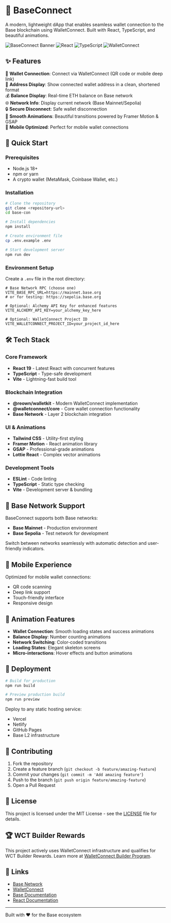 # 🧩 BaseConnect

A modern, lightweight dApp that enables seamless wallet connection to the Base blockchain using WalletConnect. Built with React, TypeScript, and beautiful animations.

![BaseConnect Banner](https://img.shields.io/badge/Base-0052FF?style=for-the-badge&logo=base&logoColor=white)
![React](https://img.shields.io/badge/React-19-61DAFB?style=for-the-badge&logo=react&logoColor=white)
![TypeScript](https://img.shields.io/badge/TypeScript-5.9-3178C6?style=for-the-badge&logo=typescript&logoColor=white)
![WalletConnect](https://img.shields.io/badge/WalletConnect-3B99FC?style=for-the-badge&logo=walletconnect&logoColor=white)

## ✨ Features

🔗 **Wallet Connection**: Connect via WalletConnect (QR code or mobile deep link)  
💼 **Address Display**: Show connected wallet address in a clean, shortened format  
💰 **Balance Display**: Real-time ETH balance on Base network  
🌐 **Network Info**: Display current network (Base Mainnet/Sepolia)  
🔒 **Secure Disconnect**: Safe wallet disconnection  
🎨 **Smooth Animations**: Beautiful transitions powered by Framer Motion & GSAP  
📱 **Mobile Optimized**: Perfect for mobile wallet connections  

## 🚀 Quick Start

### Prerequisites
- Node.js 18+ 
- npm or yarn
- A crypto wallet (MetaMask, Coinbase Wallet, etc.)

### Installation

```bash
# Clone the repository
git clone <repository-url>
cd base-con

# Install dependencies
npm install

# Create environment file
cp .env.example .env

# Start development server
npm run dev
```

### Environment Setup

Create a `.env` file in the root directory:

```env
# Base Network RPC (choose one)
VITE_BASE_RPC_URL=https://mainnet.base.org
# or for testing: https://sepolia.base.org

# Optional: Alchemy API Key for enhanced features
VITE_ALCHEMY_API_KEY=your_alchemy_key_here

# Optional: WalletConnect Project ID
VITE_WALLETCONNECT_PROJECT_ID=your_project_id_here
```

## 🛠️ Tech Stack

### Core Framework
- **React 19** - Latest React with concurrent features
- **TypeScript** - Type-safe development
- **Vite** - Lightning-fast build tool

### Blockchain Integration
- **@reown/walletkit** - Modern WalletConnect implementation
- **@walletconnect/core** - Core wallet connection functionality
- **Base Network** - Layer 2 blockchain integration

### UI & Animations
- **Tailwind CSS** - Utility-first styling
- **Framer Motion** - React animation library
- **GSAP** - Professional-grade animations
- **Lottie React** - Complex vector animations

### Development Tools
- **ESLint** - Code linting
- **TypeScript** - Static type checking
- **Vite** - Development server & bundling

## 🎯 Base Network Support

BaseConnect supports both Base networks:

- **Base Mainnet** - Production environment
- **Base Sepolia** - Test network for development

Switch between networks seamlessly with automatic detection and user-friendly indicators.

## 📱 Mobile Experience

Optimized for mobile wallet connections:
- QR code scanning
- Deep link support
- Touch-friendly interface
- Responsive design

## 🎨 Animation Features

- **Wallet Connection**: Smooth loading states and success animations
- **Balance Display**: Number counting animations
- **Network Switching**: Color-coded transitions
- **Loading States**: Elegant skeleton screens
- **Micro-interactions**: Hover effects and button animations

## 🚀 Deployment

```bash
# Build for production
npm run build

# Preview production build
npm run preview
```

Deploy to any static hosting service:
- Vercel
- Netlify
- GitHub Pages
- Base L2 infrastructure

## 🤝 Contributing

1. Fork the repository
2. Create a feature branch (`git checkout -b feature/amazing-feature`)
3. Commit your changes (`git commit -m 'Add amazing feature'`)
4. Push to the branch (`git push origin feature/amazing-feature`)
5. Open a Pull Request

## 📄 License

This project is licensed under the MIT License - see the [LICENSE](LICENSE) file for details.

## 🏆 WCT Builder Rewards

This project actively uses WalletConnect infrastructure and qualifies for WCT Builder Rewards. Learn more at [WalletConnect Builder Program](https://walletconnect.com/builder-program).

## 🔗 Links

- [Base Network](https://base.org)
- [WalletConnect](https://walletconnect.com)
- [Base Documentation](https://docs.base.org)
- [React Documentation](https://react.dev)

---

Built with ❤️ for the Base ecosystem
